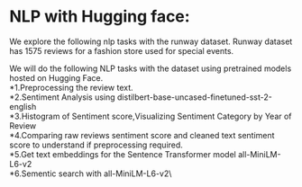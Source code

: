 # NLP with Hugging face:

 We explore the following nlp tasks with the runway dataset. Runway dataset has 1575 reviews for a fashion store used for special events.

We will do the following NLP tasks with the dataset using pretrained models hosted on Hugging Face.\
    *1.Preprocessing the review text.\
    *2.Sentiment Analysis using distilbert-base-uncased-finetuned-sst-2-english\
    *3.Histogram of  Sentiment score,Visualizing  Sentiment Category by Year of Review\
    *4.Comparing raw reviews sentiment score and cleaned text sentiment score to understand if preprocessing required.\
    *5.Get text embeddings for the  Sentence Transformer model all-MiniLM-L6-v2\
    *6.Sementic search with all-MiniLM-L6-v2\
